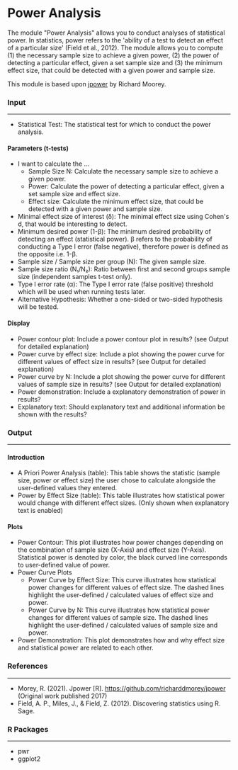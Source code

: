Power Analysis
==========================

The module "Power Analysis" allows you to conduct analyses of statistical power. In statistics, power refers to the 'ability of a test to detect an effect of a particular size' (Field et al., 2012). The module allows you to compute (1) the necessary sample size to achieve a given power, (2) the power of detecting a particular effect, given a set sample size and (3) the minimum effect size, that could be detected with a given power and sample size.

This module is based upon [jpower](https://github.com/richarddmorey/jpower) by Richard Moorey.

### Input
-------

- Statistical Test: The statistical test for which to conduct the power analysis.

#### Parameters (t-tests)
- I want to calculate the ...
  - Sample Size N: Calculate the necessary sample size to achieve a given power.
  - Power: Calculate the power of detecting a particular effect, given a set sample size and effect size.
  - Effect size: Calculate the minimum effect size, that could be detected with a given power and sample size.
- Minimal effect size of interest (δ): The minimal effect size using Cohen's d, that would be interesting to detect.
- Minimum desired power (1-β): The minimum desired probability of detecting an effect (statistical power). β refers to the probability of conducting a Type I error (false negative), therefore power is defined as the opposite i.e. 1-β.
- Sample size / Sample size per group (N): The given sample size.
- Sample size ratio (N₁/N₂): Ratio between first and second groups sample size (independent samples t-test only).
- Type I error rate (α): The Type I error rate (false positive) threshold which will be used when running tests later.
- Alternative Hypothesis: Whether a one-sided or two-sided hypothesis will be tested.

#### Display
- Power contour plot: Include a power contour plot in results? (see Output for detailed explanation)
- Power curve by effect size: Include a plot showing the power curve for different values of effect size in results? (see Output for detailed explanation)
- Power curve by N: Include a plot showing the power curve for different values of sample size in results? (see Output for detailed explanation)
- Power demonstration: Include a explanatory demonstration of power in results?
- Explanatory text: Should explanatory text and additional information be shown with the results?

### Output
-------

#### Introduction
- A Priori Power Analysis (table): This table shows the statistic (sample size, power or effect size) the user chose to calculate alongside the user-defined values they entered.
- Power by Effect Size (table): This table illustrates how statistical power would change with different effect sizes. (Only shown when explanatory text is enabled)

#### Plots
- Power Contour: This plot illustrates how power changes depending on the combination of sample size (X-Axis) and effect size (Y-Axis). Statistical power is denoted by color, the black curved line corresponds to user-defined value of power.
- Power Curve Plots
  - Power Curve by Effect Size: This curve illustrates how statistical power changes for different values of effect size. The dashed lines highlight the user-defined / calculated values of effect size and power.
  - Power Curve by N: This curve illustrates how statistical power changes for different values of sample size. The dashed lines highlight the user-defined / calculated values of sample size and power.
- Power Demonstration: This plot demonstrates how and why effect size and statistical power are related to each other.

### References
-------
- Morey, R. (2021). Jpower [R]. https://github.com/richarddmorey/jpower (Original work published 2017)
- Field, A. P., Miles, J., & Field, Z. (2012). Discovering statistics using R. Sage.

### R Packages
---
- pwr
- ggplot2

